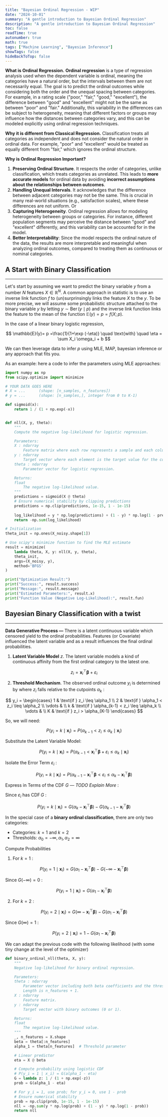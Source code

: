 ```yaml
---
title: "Bayesian Ordinal Regression - WIP"
date: "2024-10-01"
summary: "A gentle introduction to Bayesian Ordinal Regression"
description: "A gentle introduction to Bayesian Ordinal Regression"
toc: false
readTime: true
autonumber: true
math: true
tags: ["Machine Learning", "Bayesian Inference"]
showTags: false
hideBackToTop: false
---
```


**What is Ordinal Regression.**  **Ordinal regression** is a type of regression analysis used when the dependent variable is ordinal, meaning the categories have a natural order, but the intervals between them are not necessarily equal. 
The goal is to predict the ordinal outcomes while considering both the order and the unequal spacing between categories. 
For example, in a rating scale ("poor," "fair," "good," "excellent"), the difference between "good" and "excellent" might not be the same as between "poor" and "fair." 
Additionally, this variability in the differences can be subject to heterogeneity, meaning that different factors or groups may influence how the distances between categories vary, and this can be modeled explicitly using ordinal regression techniques.

**Why it is different from Classical Regression.** Classification treats all categories as independent and does not consider the natural order in ordinal data. For example, "poor" and "excellent" would be treated as equally different from "fair," which ignores the ordinal structure.

**Why is Ordinal Regression Important?**

1. **Preserving Ordinal Structure**. It respects the order of categories, unlike classification, which treats categories as unrelated. This leads to **more accurate models** for ordinal data by avoiding **incorrect assumptions about the relationships between outcomes**.
2. **Handling Unequal Intervals**. It acknowledges that the difference between adjacent categories may not be the same. This is crucial in many real-world situations (e.g., satisfaction scales), where these differences are not uniform. Or 
3. **Capturing Heterogeneity**. Ordinal regression allows for modeling heterogeneity between groups or categories. For instance, different population segments may perceive the distance between "good" and "excellent" differently, and this variability can be accounted for in the model.
4. **Better Interpretability**: Since the model respects the ordinal nature of the data, the results are more interpretable and meaningful when analyzing ordinal outcomes, compared to treating them as continuous or nominal categories.

## A Start with Binary Classification
---

Let's start by assuming we want to predict the binary variable $y$ from a number $N$ features $X \in \mathbb{R}^N$. 
A common approach in statistic is to use an inverse link function $f$ to (un)surprinsingly links the feature $X$ to the $y$. 
To be more precise, we will assume some probabilistic structure attached to the binary variable $y$ by letting $y \sim \operatorname{Ber}(y \mid p)$ and the inverse link function links the feature to the mean of the function $\mathbb{E}(y)=p=f(X ; p)$.

In the case of a linear binary logistic regression, 

$$ 
\mathbb{E}(y)= p =\frac{1}{1+\exp (-\eta)} \quad \text{with} \quad \eta = \sum X_i \omega_i + b
$$

We can then leverage data to infer $p$ using MLE, MAP, bayesian inference or any approach that fits you.

As an example: here a code to infer the parameters using MLE approaches: 
```python
import numpy as np
from scipy.optimize import minimize

# YOUR DATA GOES HERE
# X = ...      (shape: [n_samples, n_features])
# y = ...      (shape: [n_samples,], integer from 0 to K-1)

def sigmoid(x):
    return 1 / (1 + np.exp(-x))


def nll(X, y, theta):
    """
    Compute the negative log-likelihood for logistic regression.

    Parameters:
    X : ndarray
        Feature matrix where each row represents a sample and each column represents a feature.
    y : ndarray
        Target vector where each element is the target value for the corresponding sample.
    theta : ndarray
        Parameter vector for logistic regression.

    Returns:
    float
        The negative log-likelihood value.
    """
    predictions = sigmoid(X @ theta)
    # Ensure numerical stability by clipping predictions
    predictions = np.clip(predictions, 1e-15, 1 - 1e-15)
    
    log_likelihood = y * np.log(predictions) + (1 - y) * np.log(1 - predictions)
    return -np.sum(log_likelihood)

# Initialization 
theta_init = np.ones(X_noisy.shape[1])

# Use scipy's minimize function to find the MLE estimate
result = minimize(
    lambda theta, X, y: nll(X, y, theta),
    theta_init,
    args=(X_noisy, y),
    method='BFGS'
)

print("Optimization Result:")
print("Success:", result.success)
print("Message:", result.message)
print("Estimated Parameters:", result.x)
print("Function Value (Negative Log-Likelihood):", result.fun)
```



## Bayesian Binary Classification with a twist
---

**Data Generative Process —** There is a latent continuous variable which censored yield to the ordinal probabilities. Features (or Covariate) influenced the latent variable and as a result influences the final ordinal probabilities.

1. **Latent Variable Model** $z$. The latent variable models a kind of continuous affinity from the first ordinal category to the latest one.

$$
z_i =\mathbf{x}_i^{\top} \boldsymbol{\beta}+\varepsilon_i
$$

2. **Threshold Mechanism**.
The observed ordinal outcome $y_i$ is determined by where $z_i$ falls relative to the cutpoints $\alpha_k$ :

$$
y_i = \begin{cases}
1 & \text{if } z_i \leq \alpha_1 \\
2 & \text{if } \alpha_1 < z_i \leq \alpha_2 \\
\vdots & \\
k & \text{if } \alpha_{k-1} < z_i \leq \alpha_k \\
\vdots & \\
K & \text{if } z_i > \alpha_{K-1}
\end{cases}
$$

So, we will need:

$$
P(y_i=k \mid \mathbf{x}_i) = P(\alpha_{k-1} < z_i \leq \alpha_k \mid \mathbf{x}_i)
$$

Substitute the Latent Variable Model:

$$
P\left(y_i=k \mid \mathbf{x}_i\right)=P\left(\alpha_{k-1}<\mathbf{x}_i^{\top} \boldsymbol{\beta}+\varepsilon_i \leq \alpha_k \mid \mathbf{x}_i\right)
$$

Isolate the Error Term $\varepsilon_i$ :

$$P\left(y_i=k \mid \mathbf{x}_i\right)=P\left(\alpha_{k-1}-\mathbf{x}_i^{\top} \boldsymbol{\beta}<\varepsilon_i \leq \alpha_k-\mathbf{x}_i^{\top} \boldsymbol{\beta}\right)$$

Express in Terms of the CDF $G$ — *TODO Explain More* :

Since $\varepsilon_i$ has $\operatorname{CDF} G$ :

$$
P\left(y_i=k \mid \mathbf{x}_i\right)=G\left(\alpha_k-\mathbf{x}_i^{\top} \boldsymbol{\beta}\right)-G\left(\alpha_{k-1}-\mathbf{x}_i^{\top} \boldsymbol{\beta}\right)
$$

In the special case of a **binary ordinal classification**, there are only two categories:
- Categories: $k=1$ and $k=2$
- Thresholds: $\alpha_0=-\infty, \alpha_1, \alpha_2=\infty$

Compute Probabilities
1. For $k=1$ :

$$
P\left(y_i=1 \mid \mathbf{x}_i\right)=G\left(\alpha_1-\mathbf{x}_i^{\top} \boldsymbol{\beta}\right)-G\left(-\infty-\mathbf{x}_i^{\top} \boldsymbol{\beta}\right)
$$


Since $G(-\infty)=0$ :

$$
P\left(y_i=1 \mid \mathbf{x}_i\right)=G\left(\alpha_1-\mathbf{x}_i^{\top} \boldsymbol{\beta}\right)
$$

2. For $k=2$ :

$$
P\left(y_i=2 \mid \mathbf{x}_i\right)=G\left(\infty-\mathbf{x}_i^{\top} \boldsymbol{\beta}\right)-G\left(\alpha_1-\mathbf{x}_i^{\top} \boldsymbol{\beta}\right)
$$


Since $G(\infty)=1$ :

$$
P\left(y_i=2 \mid \mathbf{x}_i\right)=1-G\left(\alpha_1-\mathbf{x}_i^{\top} \boldsymbol{\beta}\right)
$$

We can adapt the previous code with the following likelihood (with some tiny change at the level of the optimizer)

```python
def binary_ordinal_nll(theta, X, y):
    """
    Negative log-likelihood for binary ordinal regression.

    Parameters:
    theta : ndarray
        Parameter vector including both beta coefficients and the threshold alpha_1.
        Length is n_features + 1.
    X : ndarray
        Feature matrix.
    y : ndarray
        Target vector with binary outcomes (0 or 1).

    Returns:
    float
        The negative log-likelihood value.
    """
    _, n_features = X.shape
    beta = theta[:n_features]
    alpha_1 = theta[n_features]  # Threshold parameter

    # Linear predictor
    eta = X @ beta

    # Compute probability using logistic CDF
    # P(y_i = 1 | x_i) = G(alpha_1 - eta)
    G = lambda z: 1 / (1 + np.exp(-z))
    prob = G(alpha_1 - eta)

    # For y_i = 1, use prob; for y_i = 0, use 1 - prob
    # Ensure numerical stability
    prob = np.clip(prob, 1e-15, 1 - 1e-15)
    nll = -np.sum(y * np.log(prob) + (1 - y) * np.log(1 - prob))
    return nll
```







